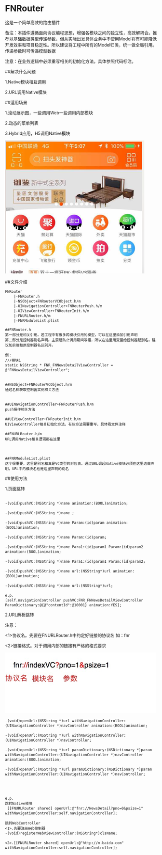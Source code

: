 # FNRouter

这是一个简单高效的路由插件

备注：本插件遵循面向协议编程思想，增强各模块之间的独立性，高效解耦合。推荐以基础数据类型传递参数，但从实际出发具体业务中不使用Model将有可能降低开发效率和项目稳定性。所以建议将工程中所有的Model归类，统一做全局引用。传递参数时可传递模型数据

注意：在业务逻辑中必须重写相关的初始化方法。具体参照代码标注。


##解决什么问题


1.Native模块相互调用

2.URL调用Native模块


##适用场景


1.滚动展示图，一些调用Web一些调用内部模块

2.动态的菜单列表

3.Hybrid应用，H5调用Native模块

![](./img/taobao.png)


##文件介绍


```
FNRouter
	|-FNRouter.h
	|-NSObject+FNRouterVCObject.h/m
	|-UINavigationController+FNRouterPush.h/m
	|-UIViewController+FNRouterInit.h/m
	|-FNURLRouter.h/m
	|-FNRModuleList.plist

```
```
##FNRouter.h
第一部分是相关引用。若工程中有很多跨模块引用的模型，可以在这里添加引用声明
第二部分是控制器别名声明。主要是防止调用期间写错，所以在这里用变量给控制器起别名。建议加前缀和原控制器名区别开。

例：
///模块1
static NSString * FNR_FNNewsDetailViewController = @"FNNewsDetailViewController";


##NSObject+FNRouterVCObject.h/m
通过名称获取控制器实例相关方法


##UINavigationController+FNRouterPush.h/m
push操作相关方法

##UIViewController+FNRouterInit.h/m
UIViewController相关初始化方法，有些方法需要重写，具体看文件注释

##FNURLRouter.h/m
URL调用Native相关逻辑都在这里



##FNRModuleList.plist
这个很重要，这里是别名和真是VC类型的对应表。通过URL调起Native模块必须在这里边做声明。URL中的模块名也是这里声明的别名

```


##使用方法


1.页面跳转

```

-(void)pushVC:(NSString *)name animation:(BOOL)animation;

-(void)pushVC:(NSString *)name ;

-(void)pushVC:(NSString *)name Param:(id)param animation:(BOOL)animation;

-(void)pushVC:(NSString *)name Param:(id)param;

-(void)pushVC:(NSString *)name Para1:(id)param1 Param:(id)param2 animation:(BOOL)animation;

-(void)pushVC:(NSString *)name Para1:(id)param1 Param:(id)param2;

-(void)pushVC:(NSString *)name url:(NSString*)url animation:(BOOL)animation;

-(void)pushVC:(NSString *)name url:(NSString*)url;

e.p. 
[self.navigationController pushVC:FNR_FNNewsDetailViewController ParamDictionary:@{@"contentId":@10001} animation:YES];

```

2.URL解析跳转

注意：

<1>协议名。先要在FNURLRouter.h中约定好链接的协议名 如：fnr

<2>链接格式。对于调用内部的链接有严格的格式要求 

![](./img/url.jpg)


```
-(void)openUrl:(NSString *)url withNavigationController:(UINavigationController *)navController animation:(BOOL)animation;

-(void)openUrl:(NSString *)url withNavigationController:(UINavigationController *)navController;

-(void)openUrl:(NSString *)url paramDictionary:(NSDictionary *)param withNavigationController:(UINavigationController *)navController animation:(BOOL)animation;

-(void)openUrl:(NSString *)url paramDictionary:(NSDictionary *)param withNavigationController:(UINavigationController *)navController;




e.p.
跳转Native模块
 [[FNURLRouter shared] openUrl:@"fnr://NewsDetail?pno=0&psize=1" withNavigationController:self.navigationController];
 
跳转WebController
<1>.先要注册Web控制器
-(void)registerWebViewController:(NSString*)clsName;
    
<2>.[[FNURLRouter shared] openUrl:@"http://m.baidu.com" withNavigationController:self.navigationController];

```




